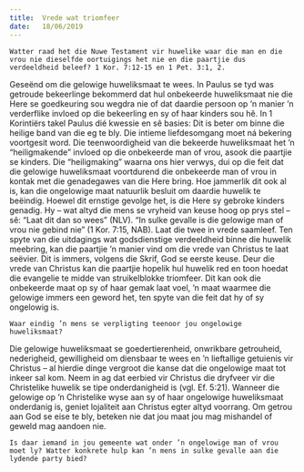 ```yaml
---
title:  Vrede wat triomfeer
date:   18/06/2019
---
```


`Watter raad het die Nuwe Testament vir huwelike waar die man en die vrou nie dieselfde oortuigings het nie en die paartjie dus verdeeldheid beleef? 1 Kor. 7:12-15 en 1 Pet. 3:1, 2.` 

Geseënd om die gelowige huweliksmaat te wees. In Paulus se tyd was getroude bekeerlinge bekommerd dat hul onbekeerde huweliksmaat nie die Here se goedkeuring sou wegdra nie of dat daardie persoon op ’n manier ’n verderflike invloed op die bekeerling en sy of haar kinders sou hê. In 1 Korintiërs takel Paulus dié kwessie en sê basies: Dit is beter om binne die heilige band van die eg te bly. Die intieme liefdesomgang moet ná bekering voortgesit word. Die teenwoordigheid van die bekeerde huweliksmaat het ’n “heiligmakende” invloed op die onbekeerde man of vrou, asook die paartjie se kinders. Die “heiligmaking” waarna ons hier verwys, dui op die feit dat die gelowige huweliksmaat voortdurend die onbekeerde man of vrou in kontak met die genadegawes van die Here bring. Hoe jammerlik dit ook al is, kan die ongelowige maat natuurlik besluit om daardie huwelik te beëindig. Hoewel dit ernstige gevolge het, is die Here sy gebroke kinders genadig. Hy – wat altyd die mens se vryheid van keuse hoog op prys stel – sê: “Laat dit dan so wees” (NLV). “In sulke gevalle is die gelowige man of vrou nie gebind nie” (1 Kor. 7:15, NAB). Laat die twee in vrede saamleef. Ten spyte van die uitdagings wat godsdienstige verdeeldheid binne die huwelik meebring, kan die paartjie ’n manier vind om die vrede van Christus te laat seëvier. Dit is immers, volgens die Skrif, God se eerste keuse. Deur die vrede van Christus kan die paartjie hopelik hul huwelik red en toon hoedat die evangelie te midde van struikelblokke triomfeer. Dit kan ook die onbekeerde maat op sy of haar gemak laat voel, ’n maat waarmee die gelowige immers een geword het, ten spyte van die feit dat hy of sy ongelowig is. 

`Waar eindig ’n mens se verpligting teenoor jou ongelowige huweliksmaat?` 

Die gelowige huweliksmaat se goedertierenheid, onwrikbare getrouheid, nederigheid, gewilligheid om diensbaar te wees en ’n lieftallige getuienis vir Christus – al hierdie dinge vergroot die kanse dat die ongelowige maat tot inkeer sal kom. Neem in ag dat eerbied vir Christus die dryfveer vir die Christelike huwelik se tipe onderdanigheid is (vgl. Ef. 5:21). Wanneer die gelowige op ’n Christelike wyse aan sy of haar ongelowige huweliksmaat onderdanig is, geniet lojaliteit aan Christus egter altyd voorrang. Om getrou aan God se eise te bly, beteken nie dat jou maat jou mag mishandel of geweld mag aandoen nie. 

`Is daar iemand in jou gemeente wat onder ’n ongelowige man of vrou moet ly? Watter konkrete hulp kan ’n mens in sulke gevalle aan die lydende party bied?`